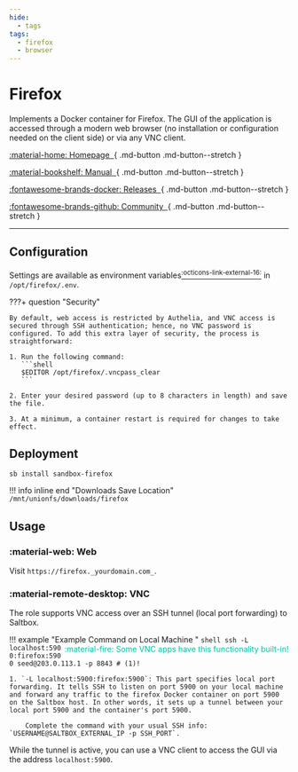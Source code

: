 ```yaml
---
hide:
  - tags
tags:
  - firefox
  - browser
---
```


# Firefox

Implements a Docker container for Firefox. The GUI of the application is accessed through a modern web browser (no installation or configuration needed on the client side) or via any VNC client.

<div class="grid sb-buttons" markdown data-search-exclude>

[:material-home: Homepage&nbsp;&nbsp;](https://jlesage.github.io/docker-apps){ .md-button .md-button--stretch }

[:material-bookshelf: Manual&nbsp;&nbsp;](https://github.com/jlesage/docker-firefox/blob/master/README.md#usage){ .md-button .md-button--stretch }

[:fontawesome-brands-docker: Releases&nbsp;&nbsp;](https://hub.docker.com/r/jlesage/firefox/tags){ .md-button .md-button--stretch }

[:fontawesome-brands-github: Community&nbsp;&nbsp;](https://github.com/jlesage/docker-firefox/discussions){ .md-button .md-button--stretch }

</div>

---

## Configuration

Settings are available as environment variables[<sup>:octicons-link-external-16:</sup>][envs] in `/opt/firefox/.env`.

???+ question "Security"

    By default, web access is restricted by Authelia, and VNC access is secured through SSH authentication; hence, no VNC password is configured. To add this extra layer of security, the process is straightforward:

    1. Run the following command:
       ```shell
       $EDITOR /opt/firefox/.vncpass_clear
       ```
    
    2. Enter your desired password (up to 8 characters in length) and save the file.
    
    3. At a minimum, a container restart is required for changes to take effect.

## Deployment

``` shell
sb install sandbox-firefox
```

!!! info inline end "Downloads Save Location"
    ```
    /mnt/unionfs/downloads/firefox
    ```

## Usage

### :material-web: Web

Visit `https://firefox._yourdomain.com_`.

### :material-remote-desktop: VNC

The role supports VNC access over an SSH tunnel (local port forwarding) to Saltbox.

!!! example "Example Command on Local Machine <span style="float:right;color:#00bfa5">:material-fire: Some VNC apps have this functionality built-in!</span>"
    ```shell
    ssh -L localhost:5900:firefox:5900 seed@203.0.113.1 -p 8843 # (1)!
    ```

    1. `-L localhost:5900:firefox:5900`: This part specifies local port forwarding. It tells SSH to listen on port 5900 on your local machine and forward any traffic to the firefox Docker container on port 5900 on the Saltbox host. In other words, it sets up a tunnel between your local port 5900 and the container's port 5900.

        Complete the command with your usual SSH info: `USERNAME@SALTBOX_EXTERNAL_IP -p SSH_PORT`.

While the tunnel is active, you can use a VNC client to access the GUI via the address `localhost:5900`.

  [envs]: https://github.com/jlesage/docker-firefox#environment-variables "Access project Docker environment variables breakdown"
